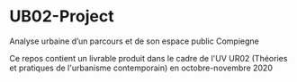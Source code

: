 # UB02-Project
Analyse urbaine d’un parcours et de son espace public Compiegne

Ce repos contient un livrable produit dans le cadre de l'UV UR02 (Théories et pratiques de l'urbanisme contemporain) en octobre-novembre 2020 
